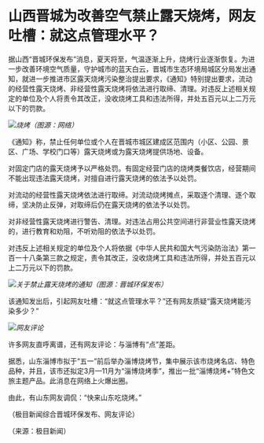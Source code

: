 # 山西晋城为改善空气禁止露天烧烤，网友吐槽：就这点管理水平？

据山西“晋城环保发布”消息，夏天将至，气温逐渐上升，烧烤行业逐渐恢复。为进一步改善环境空气质量，守护城市的蓝天白云，晋城市生态环境局城区分局发出通知，就进一步推进市区露天烧烤污染整治提出要求，《通知》特别提出要求，流动的经营性露天烧烤、非经营性露天烧烤将依法进行取缔、清理。对违反上述相关规定的单位及个人将责令其改正，没收烧烤工具和违法所得，并处五百元以上二万元以下的罚款。

![](https://inews.gtimg.com/om_bt/OVxU2qXs1-2JH1fK4vzjkyzY2MkrY6TyJSM1q6my8aU5wAA/1000)_烧烤（图源：网络）_

《通知》称，禁止任何单位或个人在晋城市城区建成区范围内（小区、公园、景区、广场、学校门口等）露天烧烤或为露天烧烤提供场地、设备。

对固定门店的露天烧烤予以严格处罚。有固定经营门店的烧烤类餐饮店，经营期间不能出现违法露天烧烤，对擅自进行露天烧烤的依法予以处罚。

对流动的经营性露天烧烤依法进行取缔。对流动烧烤摊点，采取逐个清理、逐个取缔，坚决防止反弹，对取缔后仍在露天烧烤的依法予以处罚。

对非经营性露天烧烤进行警告、清理。对违法占用公共空间进行非营业性露天烧烤的，进行教育和劝阻，不听劝阻的依法予以处罚。

对违反上述相关规定的单位及个人将依据《中华人民共和国大气污染防治法》第一百一十八条第三款之规定，责令其改正，没收烧烤工具和违法所得，并处五百元以上二万元以下的罚款。

![](https://inews.gtimg.com/om_bt/OKxsKH4y82-QF6Zj9nVdUzc-9H8QK43kXLZ9HiSfTI4gAAA/1000)_关于禁止露天烧烤的通知（图源：晋城环保发布）_

该通知发出后，引起网友吐槽：“就这点管理水平？”还有网友质疑“露天烧烤能污染多少？”

![](https://inews.gtimg.com/om_bt/OY0jT_yahmevRqQEyNR0n2g_vt4kI4DJtCn9coaWRzCtcAA/1000)_网友评论_

许多网友直呼离谱，还有网友评论：与淄博有“点”差距。

据悉，山东淄博市拟于“五一”前后举办淄博烧烤节，集中展示该市烧烤名店、特色品种，并且，该市还拟定3月—11月为“淄博烧烤季”，推出一批“淄博烧烤+”特色文旅主题产品。此消息在网络上火爆出圈。

由此，有山东网友调侃：“快来山东吃烧烤。”

（极目新闻综合晋城环保发布、网友评论）

（来源：极目新闻）

